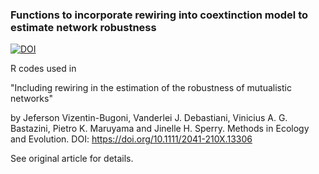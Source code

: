 ### Functions to incorporate rewiring into coextinction model to estimate network robustness

[![DOI](https://zenodo.org/badge/153515319.svg)](https://zenodo.org/badge/latestdoi/153515319)

R codes used in 

"Including rewiring in the estimation of the robustness of mutualistic networks"

by Jeferson Vizentin-Bugoni, Vanderlei J. Debastiani, Vinicius A. G. Bastazini, Pietro K. Maruyama and Jinelle H. Sperry. Methods in Ecology and Evolution. DOI: https://doi.org/10.1111/2041-210X.13306

See original article for details.
